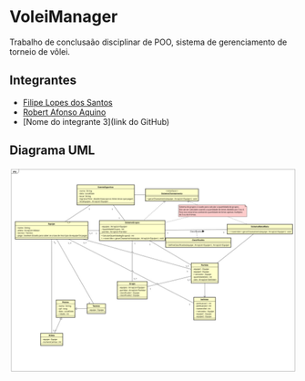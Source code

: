 # VoleiManager

Trabalho de conclusaão disciplinar de POO, sistema de gerenciamento de 
torneio de vôlei.

## Integrantes
- [Filipe Lopes dos Santos](https://github.com/FilipeLSantos)
- [Robert Afonso Aquino](https://github.com/RobertAquino)
- [Nome do integrante 3](link do GitHub)

## Diagrama UML
![Diagrama de classes](src/main/resources/UML.jpg)
